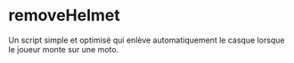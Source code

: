 # removeHelmet
Un script simple et optimisé qui enlève automatiquement le casque lorsque le joueur monte sur une moto.
